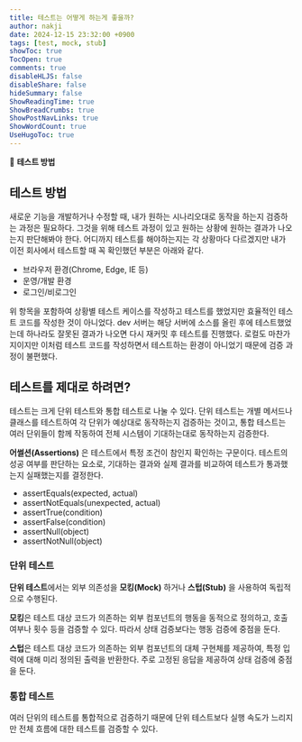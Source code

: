```yaml
---
title: 테스트는 어떻게 하는게 좋을까?
author: nakji
date: 2024-12-15 23:32:00 +0900
tags: [test, mock, stub]
showToc: true
TocOpen: true
comments: true
disableHLJS: false
disableShare: false
hideSummary: false
ShowReadingTime: true
ShowBreadCrumbs: true
ShowPostNavLinks: true
ShowWordCount: true
UseHugoToc: true
---
```

🔔 **테스트 방법**

## **테스트 방법**
새로운 기능을 개발하거나 수정할 때, 내가 원하는 시나리오대로 동작을 하는지 검증하는 과정은 필요하다. 그것을 위해 테스트 과정이 있고 원하는 상황에 원하는 결과가 나오는지 판단해봐야 한다.
어디까지 테스트를 해야하는지는 각 상황마다 다르겠지만 내가 이전 회사에서 테스트할 때 꼭 확인했던 부분은 아래와 같다.
- 브라우저 환경(Chrome, Edge, IE 등)
- 운영/개발 환경
- 로그인/비로그인

위 항목을 포함하여 상황별 테스트 케이스를 작성하고 테스트를 했었지만 효율적인 테스트 코드를 작성한 것이 아니었다. dev 서버는 해당 서버에 소스를 올린 후에 테스트했었는데 하나라도 잘못된 결과가 나오면 다시 재커밋 후 테스트를 진행했다. 로컬도 마찬가지이지만 이처럼 테스트 코드를 작성하면서 테스트하는 환경이 아니었기 때문에 검증 과정이 불편했다.

## **테스트를 제대로 하려면?**
테스트는 크게 단위 테스트와 통합 테스트로 나눌 수 있다. 단위 테스트는 개별 메서드나 클래스를 테스트하여 각 단위가 예상대로 동작하는지 검증하는 것이고, 통합 테스트는 여러 단위들이 함께 작동하여 전체 시스템이 기대하는대로 동작하는지 검증한다.

**어썰션(Assertions)** 은 테스트에서 특정 조건이 참인지 확인하는 구문이다. 테스트의 성공 여부를 판단하는 요소로, 기대하는 결과와 실제 결과를 비교하여 테스트가 통과했는지 실패했는지를 결정한다.
- assertEquals(expected, actual)
- assertNotEquals(unexpected, actual)
- assertTrue(condition)
- assertFalse(condition)
- assertNull(object)
- assertNotNull(object)

### **단위 테스트**
**단위 테스트**에서는 외부 의존성을 **모킹(Mock)** 하거나 **스텁(Stub)** 을 사용하여 독립적으로 수행된다.

**모킹**은 테스트 대상 코드가 의존하는 외부 컴포넌트의 행동을 동적으로 정의하고, 호출 여부나 횟수 등을 검증할 수 있다. 따라서 상태 검증보다는 행동 검증에 중점을 둔다.

**스텁**은 테스트 대상 코드가 의존하는 외부 컴포넌트의 대체 구현체를 제공하여, 특정 입력에 대해 미리 정의된 출력을 반환한다. 주로 고정된 응답을 제공하여 상태 검증에 중점을 둔다.

### **통합 테스트**
여러 단위의 테스트를 통합적으로 검증하기 때문에 단위 테스트보다 실행 속도가 느리지만 전체 흐름에 대한 테스트를 검증할 수 있다.






